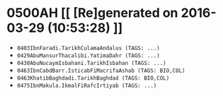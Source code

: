 # 0500AH [[ [Re]generated on 2016-03-29 (10:53:28) ]]

* `0403IbnFaradi.TarikhCulamaAndalus (TAGS: ...)`
* `0429AbuMansurThacalibi.YatimaDahr (TAGS: ...)`
* `0430AbuNucaymIsbahani.TarikhIsbahan (TAGS: ...)`
* `0463IbnCabdBarr.IsticabFiMacrifaAshab (TAGS: BIO,COL)`
* `0463KhatibBaghdadi.TarikhBaghdad (TAGS: BIO,COL)`
* `0475IbnMakula.IkmalFiRafcIrtiyab (TAGS: ...)`
